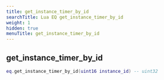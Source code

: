 ```yaml
---
title: get_instance_timer_by_id
searchTitle: Lua EQ get_instance_timer_by_id
weight: 1
hidden: true
menuTitle: get_instance_timer_by_id
---
```

## get_instance_timer_by_id
```lua
eq.get_instance_timer_by_id(uint16 instance_id) -- uint32
```